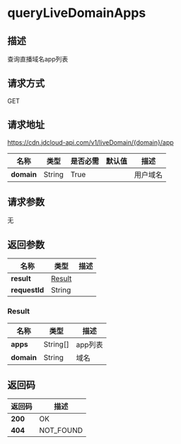 # queryLiveDomainApps


## 描述
查询直播域名app列表

## 请求方式
GET

## 请求地址
https://cdn.jdcloud-api.com/v1/liveDomain/{domain}/app

|名称|类型|是否必需|默认值|描述|
|---|---|---|---|---|
|**domain**|String|True| |用户域名|

## 请求参数
无


## 返回参数
|名称|类型|描述|
|---|---|---|
|**result**|[Result](querylivedomainapps#result)| |
|**requestId**|String| |

### <div id="result">Result</div>
|名称|类型|描述|
|---|---|---|
|**apps**|String[]|app列表|
|**domain**|String|域名|

## 返回码
|返回码|描述|
|---|---|
|**200**|OK|
|**404**|NOT_FOUND|